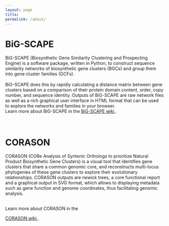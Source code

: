 ```yaml
---
layout: page
title: 
permalink: /about/
---
```

<body>  

<h1> BiG-SCAPE </h1>  
BiG-SCAPE (Biosynthetic Gene Similarity Clustering and Prospecting Engine) is a software package, written in Python, to construct sequence similarity networks of biosynthetic gene clusters (BGCs) and group them into gene cluster families (GCFs).  <br>
   <br>
BiG-SCAPE does this by rapidly calculating a distance matrix between gene clusters based on a comparison of their protein domain content, order, copy number, and sequence identity. Outputs of BiG-SCAPE are raw network files as well as a rich graphical user interface in HTML format that can be used to explore the networks and families in your browser.  <br>
Learn more about BiG-SCAPE in the 
<a href="https://git.wageningenur.nl/medema-group/BiG-SCAPE/wikis/home"> BiG-SCAPE wiki </a>.<br>
<br><br>
<h1> CORASON  </h1>
CORASON (CORe Analysis of Syntenic Orthologs to prioritize Natural Product Biosynthetic Gene Clusters) is a visual tool that identifies gene clusters that share a common genomic core, and reconstructs multi-locus phylogenies of these gene clusters to explore their evolutionary relationships. CORASON outputs are newick trees, a core functional report and a graphical output in SVG format, which allows to displaying metadata such as gene function and genome coordinates, thus facilitating genomic analysis.  <br><br>

Learn more about CORASON in the 

<a href="https://github.com/nselem/corason/wiki"> CORASON wiki </a>.<br><br>

</body>
